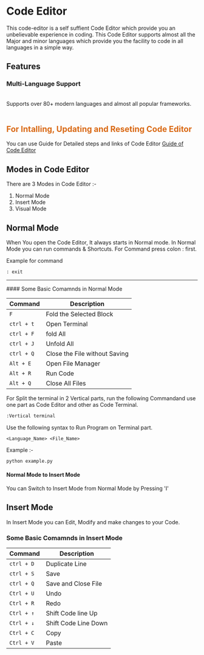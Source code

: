 # Code Editor
This code-editor is a self suffient Code Editor which provide you an unbelievable experience in coding.
This Code Editor supports almost all the Major and minor languages which provide you the facility to code in all languages in a simple way.

## Features

<h3>Multi-Language Support</h3>
<br>
Supports over 80+ modern languages and almost all popular frameworks.
<br>
<br>

<h2 style = "color:#d96914;">For Intalling, Updating and Reseting Code Editor</h2>

You can use Guide for Detailed steps and links of Code Editor
[ Guide of Code Editor](languages)

## Modes in Code Editor 
There are 3 Modes in Code Editor :- 
1. Normal Mode
2. Insert Mode
3. Visual Mode

## Normal Mode 

When You open the Code Editor, It always starts in Normal mode. In Normal Mode you can run commands & Shortcuts. For Command press colon : first.

Example for command
```
: exit
```
<hr>
#### Some Basic Comamnds in Normal Mode

| Command | Description |
| ----------- | ----------- |
| `F` | Fold the Selected Block |
|`ctrl + t`| Open Terminal |
|`ctrl + F`| fold All  |
|`ctrl + J` | Unfold All |
|`ctrl + Q` | Close the File without Saving |
|`Alt + E` | Open File Manager |
|`Alt + R` |  Run Code  |
|`Alt + Q` | Close All Files |


For Split the terminal in 2 Vertical parts, run the following Commandand use one part as Code Editor and other as Code Terminal.

 ```bash
 :Vertical terminal
 ```
 
Use the following syntax to Run Program on Terminal  part.

`<Language_Name> <File_Name>`

Example :-
```python
python example.py
```

#### Normal Mode to Insert Mode
You can Switch to Insert Mode from Normal Mode by Pressing 'I'

## Insert Mode

In Insert Mode you can Edit, Modify and make changes to your Code.

### Some Basic Comamnds in Insert Mode

| Command | Description |
| ----------- | ----------- |
|`ctrl + D`| Duplicate Line |
|`ctrl + S` | Save |
|`ctrl + Q` | Save and Close File |
|`Ctrl + U`| Undo |
|`Ctrl + R` | Redo |
|`Ctrl + ↑` | Shift Code line Up|
|`Ctrl + ↓` | Shift Code Line Down |
|`Ctrl + C`| Copy |
|`Ctrl + V` | Paste |